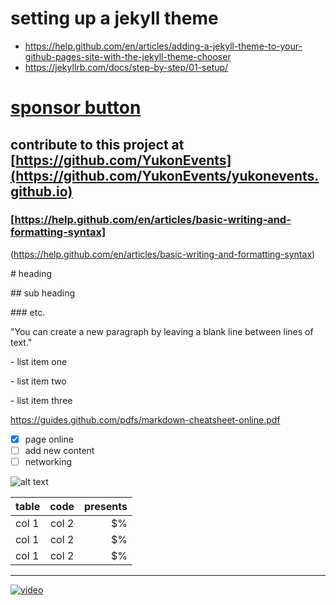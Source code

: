 # setting up a jekyll theme
- https://help.github.com/en/articles/adding-a-jekyll-theme-to-your-github-pages-site-with-the-jekyll-theme-chooser
- https://jekyllrb.com/docs/step-by-step/01-setup/

# [sponsor button](https://help.github.com/en/articles/displaying-a-sponsor-button-in-your-repository)

## contribute to this project at [https://github.com/YukonEvents](https://github.com/YukonEvents/yukonevents.github.io)

### [https://help.github.com/en/articles/basic-writing-and-formatting-syntax]
(https://help.github.com/en/articles/basic-writing-and-formatting-syntax)

\# heading

\## sub heading

\### etc.

"You can create a new paragraph by leaving a blank line between lines of text."

\- list item one 

\- list item two 

\- list item three 

https://guides.github.com/pdfs/markdown-cheatsheet-online.pdf

- [x] page online
- [ ] add new content
- [ ] networking

![alt text][logo]

[logo]: http://bit.ly/_logo_jpg "Logo Title Text"

| table         | code          | presents |
| ------------- |:-------------:| --------:|
| col 1         | col 2         |       $% |
| col 1         | col 2         |       $% |
| col 1         | col 2         |       $% |


---

[![video](https://upload.wikimedia.org/wikipedia/commons/thumb/b/b8/YouTube_Logo_2017.svg/512px-YouTube_Logo_2017.svg.png)](https://www.youtube.com/watch?v=QUldxN4S1UY)




